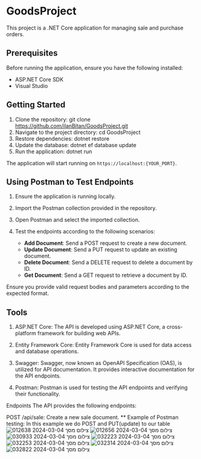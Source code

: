 # GoodsProject

This project is a .NET Core application for managing sale and purchase orders.

## Prerequisites

Before running the application, ensure you have the following installed:

- ASP.NET Core SDK
- Visual Studio 

## Getting Started

1. Clone the repository:
git clone https://github.com/ilanBitan/GoodsProject.git
2. Navigate to the project directory:
cd GoodsProject
3. Restore dependencies:
dotnet restore
4. Update the database:
dotnet ef database update
5. Run the application:
dotnet run

The application will start running on `https://localhost:{YOUR_PORT}`.

## Using Postman to Test Endpoints

1. Ensure the application is running locally.

2. Import the Postman collection provided in the repository.

3. Open Postman and select the imported collection.

4. Test the endpoints according to the following scenarios:

   - **Add Document**: Send a POST request to create a new document.
   - **Update Document**: Send a PUT request to update an existing document.
   - **Delete Document**: Send a DELETE request to delete a document by ID.
   - **Get Document**: Send a GET request to retrieve a document by ID.

Ensure you provide valid request bodies and parameters according to the expected format.

## Tools
1. ASP.NET Core: The API is developed using ASP.NET Core, a cross-platform framework for building web APIs.

2. Entity Framework Core: Entity Framework Core is used for data access and database operations.

3. Swagger: Swagger, now known as OpenAPI Specification (OAS), is utilized for API documentation. It provides interactive documentation for the API endpoints.

4. Postman: Postman is used for testing the API endpoints and verifying their functionality.

Endpoints
The API provides the following endpoints:

POST /api/sale: Create a new sale document.
**
Example of Postman testing:
In this example we do POST and PUT(update) to our table
![צילום מסך 2024-03-04 012638](https://github.com/ilanBitan/GoodsProject/assets/62257681/47c6a749-0071-4b0e-b9dc-2ca0e200a9f1)
![צילום מסך 2024-03-04 012656](https://github.com/ilanBitan/GoodsProject/assets/62257681/d1b8c021-0ef4-4f58-a8ae-f4bd18b4ec8c)
![צילום מסך 2024-03-04 030933](https://github.com/ilanBitan/GoodsProject/assets/62257681/926ca580-f404-47d3-a179-a00a3ff1455c)
![צילום מסך 2024-03-04 032223](https://github.com/ilanBitan/GoodsProject/assets/62257681/ff808fa0-73e1-46dc-91b3-9582c4b392da)
![צילום מסך 2024-03-04 032253](https://github.com/ilanBitan/GoodsProject/assets/62257681/dfccdff4-77be-442e-b8ee-428dc4ca5f45)
![צילום מסך 2024-03-04 032314](https://github.com/ilanBitan/GoodsProject/assets/62257681/fc2e4e80-7233-4ba0-accb-7e5a6c8eba0f)
![צילום מסך 2024-03-04 032822](https://github.com/ilanBitan/GoodsProject/assets/62257681/643d8f3d-3d56-4081-9667-f86f9e4c2eb0)
